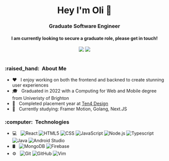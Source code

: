 <h1 align="center"> Hey I'm Oli 👋</h1>

<h3 align="center">Graduate Software Engineer</h3>

<h4 align="center">I am currently looking to secure a graduate role, please get in touch!</h4>

<div align="center">
<a href="https://www.linkedin.com/in/oliver-knight-13804b176/"><img src="https://img.shields.io/badge/LinkedIn-Oli Knight-blue?style=for-the-badge&logo=linkedin"/></a>
<a href="mailto:coreymunn3@gmail.com"><img src="https://img.shields.io/badge/Email-olidknight@gmail.com-blue?style=for-the-badge&logo=gmail"></a>
</div>
<br />
<h3>:raised_hand: &nbsp;About Me </h3>

- :heart: &nbsp; I enjoy working on both the frontend and backned to create stunning user experiences
- 🎓 &nbsp; Graduated in 2022 with a Computing for Web and Mobile degree from Univeristy of Brighton
- 💼 &nbsp; Completed placement year at <a href="https://www.ten4design.co.uk/">Ten4 Design</a>
- 📖 &nbsp; Currently studying: Framer Motion, Golang, Next.JS

<h3> :computer: &nbsp;Technologies</h3>

- 💻 &nbsp;
  ![React](https://img.shields.io/badge/-React-333333?style=flat-square&logo=react)
  ![HTML5](https://img.shields.io/badge/-HTML5-333333?style=flat-square&logo=HTML5)
  ![CSS](https://img.shields.io/badge/-CSS-333333?style=flat-square&logo=CSS3&logoColor=1572B6)
  ![JavaScript](https://img.shields.io/badge/-JavaScript-333333?style=flat-square&logo=javascript)
  ![Node.js](https://img.shields.io/badge/-Node.js-333333?style=flat-square&logo=node.js)
  ![Typescript](https://img.shields.io/badge/TypeScript-333333?style=flat-square&logo=typescript&logoColor=blue)
  ![Java](https://img.shields.io/badge/-Java-333333?style=flat-square&logo=java&logoColor=orange)
  ![Android Studio](https://img.shields.io/badge/-Android%20Studio-333333?style=flat-square&logo=android-studio)
- 🛢 &nbsp;
  ![MongoDB](https://img.shields.io/badge/-MongoDB-333333?style=flat-square&logo=mongodb)
   ![Firebase](https://img.shields.io/badge/-Firebase-333333?style=flat-square&logo=firebase)
- ⚙️ &nbsp;
  ![Git](https://img.shields.io/badge/-Git-333333?style=flat-square&logo=git)
  ![GitHub](https://img.shields.io/badge/-GitHub-333333?style=flat-square&logo=github)
  ![Vim](https://img.shields.io/badge/-Vim-333333?style=flat-square&logo=vim&logoColor=007ACC)




